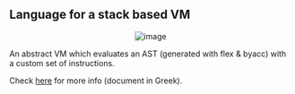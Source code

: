 ## Language for a stack based VM
<p align="center">
<img align="middle" src="http://83.212.115.112/cdn/static/45dc432c.png" alt="image"> 
</p>

An abstract VM which evaluates an AST (generated with flex & byacc) with a custom set of instructions. 

Check [here](http://83.212.115.112/cdn/static/project_compilers.pdf) for more info (document in Greek).
